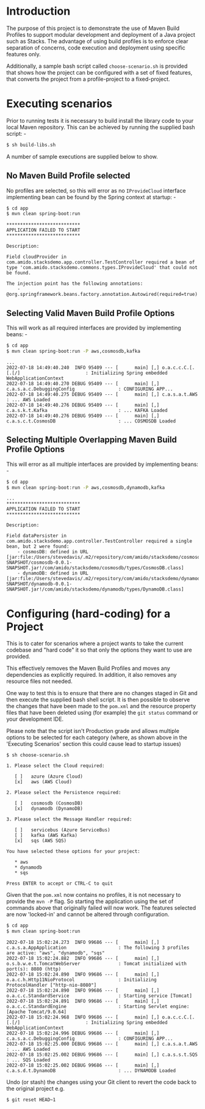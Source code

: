 # Introduction

The purpose of this project is to demonstrate the use of Maven Build Profiles to support modular 
development and deployment of a Java project such as Stacks. The advantage of using build profiles is 
to enforce clear separation of concerns, code execution and deployment using specific features only.

Additionally, a sample bash script called `choose-scenario.sh` is provided that shows how the project
can be configured with a set of fixed features, that converts the project from a profile-project to 
a fixed-project.

# Executing scenarios

Prior to running tests it is necessary to build install the library code to your local Maven repository. This
can be achieved by running the supplied bash script: -

```bash
$ sh build-libs.sh
```

A number of sample executions are supplied below to show.

## No Maven Build Profile selected

No profiles are selected, so this will error as no `IProvideCloud` interface implementing bean can 
be found by the Spring context at startup: -

```bash
$ cd app
$ mvn clean spring-boot:run
```

```
***************************
APPLICATION FAILED TO START
***************************

Description:

Field cloudProvider in com.amido.stacksdemo.app.controller.TestController required a bean of type 'com.amido.stacksdemo.commons.types.IProvideCloud' that could not be found.

The injection point has the following annotations:
	- @org.springframework.beans.factory.annotation.Autowired(required=true)
```

## Selecting Valid Maven Build Profile Options

This will work as all required interfaces are provided by implementing beans: -

```bash
$ cd app
$ mvn clean spring-boot:run -P aws,cosmosdb,kafka
```
```
...
2022-07-18 14:49:40.240  INFO 95409 --- [      main] [,] o.a.c.c.C.[.[.[/]                        : Initializing Spring embedded WebApplicationContext
2022-07-18 14:49:40.270 DEBUG 95409 --- [      main] [,] c.a.s.a.c.DebuggingConfig                : CONFIGURING APP...
2022-07-18 14:49:40.275 DEBUG 95409 --- [      main] [,] c.a.s.a.t.AWS                            : ... AWS Loaded
2022-07-18 14:49:40.276 DEBUG 95409 --- [      main] [,] c.a.s.k.t.Kafka                          : ... KAFKA Loaded
2022-07-18 14:49:40.276 DEBUG 95409 --- [      main] [,] c.a.s.c.t.CosmosDB                       : ... COSMOSDB Loaded
```

## Selecting Multiple Overlapping Maven Build Profile Options

This will error as all multiple interfaces are provided by implementing beans: -

```bash
$ cd app
$ mvn clean spring-boot:run -P aws,cosmosdb,dynamodb,kafka
```
```
...
***************************
APPLICATION FAILED TO START
***************************

Description:

Field dataPersister in com.amido.stacksdemo.app.controller.TestController required a single bean, but 2 were found:
	- cosmosDB: defined in URL [jar:file:/Users/stevedavis/.m2/repository/com/amido/stacksdemo/cosmosdb/0.0.1-SNAPSHOT/cosmosdb-0.0.1-SNAPSHOT.jar!/com/amido/stacksdemo/cosmosdb/types/CosmosDB.class]
	- dynamoDB: defined in URL [jar:file:/Users/stevedavis/.m2/repository/com/amido/stacksdemo/dynamodb/0.0.1-SNAPSHOT/dynamodb-0.0.1-SNAPSHOT.jar!/com/amido/stacksdemo/dynamodb/types/DynamoDB.class]

```

# Configuring (hard-coding) for a Project

This is to cater for scenarios where a project wants to take the current codebase and "hard code" it
so that only the options they want to use are provided.

This effectively removes the Maven Build Profiles and moves any dependencies as explicitly required. In 
addition, it also removes any resource files not needed.

One way to test this is to ensure that there are no changes staged in Git and then execute the supplied
bash shell script. It is then possible to observe the changes that have been made to the `pom.xml` and the
resource property files that have been deleted using (for example) the `git status` command or your 
development IDE.

Please note that the script isn't Production grade and allows multiple options to be selected for each
category (where, as shown above in the 'Executing Scenarios' section this could cause lead to startup issues)

```
$ sh choose-scenario.sh

1. Please select the Cloud required:

   [ ]   azure (Azure Cloud)
   [x]   aws (AWS Cloud)

2. Please select the Persistence required:

   [ ]   cosmosdb (CosmosDB)
   [x]   dynamodb (DynamoDB)

3. Please select the Message Handler required:

   [ ]   servicebus (Azure ServiceBus)
   [ ]   kafka (AWS Kafka)
   [x]   sqs (AWS SQS)

You have selected these options for your project:

   * aws
   * dynamodb
   * sqs

Press ENTER to accept or CTRL-C to quit
```

Given that the `pom.xml` now contains no profiles, it is not necessary to provide the `mvn -P` flag. So
starting the application using the set of commands above that originally failed will now work. The
features selected are now 'locked-in' and cannot be altered through configuration.

```bash
$ cd app
$ mvn clean spring-boot:run
```

```
2022-07-18 15:02:24.273  INFO 99686 --- [      main] [,] c.a.s.a.AppApplication                   : The following 3 profiles are active: "aws", "dynamodb", "sqs"
2022-07-18 15:02:24.882  INFO 99686 --- [      main] [,] o.s.b.w.e.t.TomcatWebServer              : Tomcat initialized with port(s): 8080 (http)
2022-07-18 15:02:24.890  INFO 99686 --- [      main] [,] o.a.c.h.Http11NioProtocol                : Initializing ProtocolHandler ["http-nio-8080"]
2022-07-18 15:02:24.890  INFO 99686 --- [      main] [,] o.a.c.c.StandardService                  : Starting service [Tomcat]
2022-07-18 15:02:24.891  INFO 99686 --- [      main] [,] o.a.c.c.StandardEngine                   : Starting Servlet engine: [Apache Tomcat/9.0.64]
2022-07-18 15:02:24.968  INFO 99686 --- [      main] [,] o.a.c.c.C.[.[.[/]                        : Initializing Spring embedded WebApplicationContext
2022-07-18 15:02:24.996 DEBUG 99686 --- [      main] [,] c.a.s.a.c.DebuggingConfig                : CONFIGURING APP...
2022-07-18 15:02:25.000 DEBUG 99686 --- [      main] [,] c.a.s.a.t.AWS                            : ... AWS Loaded
2022-07-18 15:02:25.002 DEBUG 99686 --- [      main] [,] c.a.s.s.t.SQS                            : ... SQS Loaded
2022-07-18 15:02:25.002 DEBUG 99686 --- [      main] [,] c.a.s.d.t.DynamoDB                       : ... DYNAMODB Loaded
```

Undo (or stash) the changes using your Git client to revert the code back to the original project e.g.

```bash
$ git reset HEAD~1
```